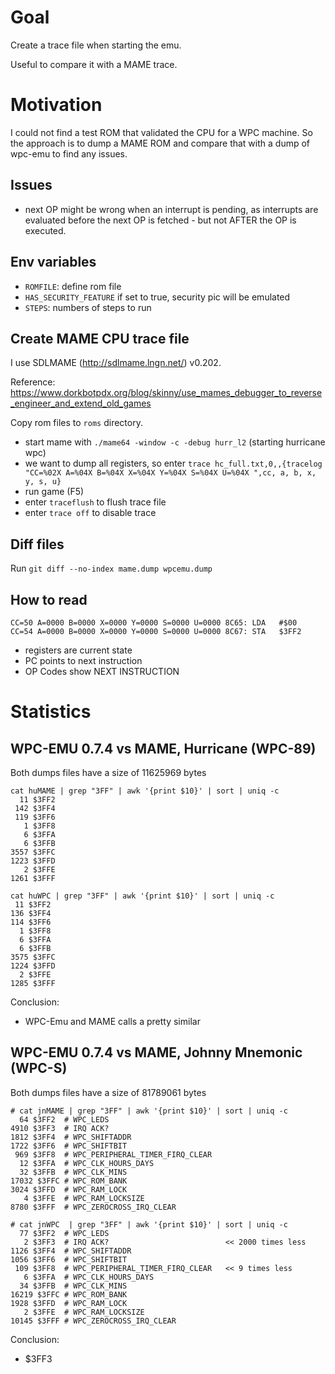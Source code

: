 # Goal

Create a trace file when starting the emu.

Useful to compare it with a MAME trace.

# Motivation

I could not find a test ROM that validated the CPU for a WPC machine. So the approach
is to dump a MAME ROM and compare that with a dump of wpc-emu to find any issues.

## Issues
- next OP might be wrong when an interrupt is pending, as interrupts are evaluated before the next OP is fetched - but not AFTER the OP is executed.

## Env variables
- `ROMFILE`: define rom file
- `HAS_SECURITY_FEATURE` if set to true, security pic will be emulated
- `STEPS`: numbers of steps to run

## Create MAME CPU trace file

I use SDLMAME (http://sdlmame.lngn.net/) v0.202.

Reference: https://www.dorkbotpdx.org/blog/skinny/use_mames_debugger_to_reverse_engineer_and_extend_old_games

Copy rom files to `roms` directory.

- start mame with `./mame64 -window -c -debug hurr_l2` (starting hurricane wpc)
- we want to dump all registers, so enter `trace hc_full.txt,0,,{tracelog "CC=%02X A=%04X B=%04X X=%04X Y=%04X S=%04X U=%04X ",cc, a, b, x, y, s, u}`
- run game (F5)
- enter `traceflush` to flush trace file
- enter `trace off` to disable trace

## Diff files

Run `git diff --no-index mame.dump wpcemu.dump`

## How to read

```
CC=50 A=0000 B=0000 X=0000 Y=0000 S=0000 U=0000 8C65: LDA   #$00
CC=54 A=0000 B=0000 X=0000 Y=0000 S=0000 U=0000 8C67: STA   $3FF2
```

- registers are current state
- PC points to next instruction
- OP Codes show NEXT INSTRUCTION

# Statistics

## WPC-EMU 0.7.4 vs MAME, Hurricane (WPC-89)

Both dumps files have a size of 11625969 bytes

```
cat huMAME | grep "3FF" | awk '{print $10}' | sort | uniq -c
  11 $3FF2
 142 $3FF4
 119 $3FF6
   1 $3FF8
   6 $3FFA
   6 $3FFB
3557 $3FFC
1223 $3FFD
   2 $3FFE
1261 $3FFF

cat huWPC | grep "3FF" | awk '{print $10}' | sort | uniq -c
 11 $3FF2
136 $3FF4
114 $3FF6
  1 $3FF8
  6 $3FFA
  6 $3FFB
3575 $3FFC
1224 $3FFD
  2 $3FFE
1285 $3FFF
```
Conclusion:
- WPC-Emu and MAME calls a pretty similar

## WPC-EMU 0.7.4 vs MAME, Johnny Mnemonic (WPC-S)

Both dumps files have a size of 81789061 bytes

```
# cat jnMAME | grep "3FF" | awk '{print $10}' | sort | uniq -c
  64 $3FF2  # WPC_LEDS
4910 $3FF3  # IRQ ACK?
1812 $3FF4  # WPC_SHIFTADDR
1722 $3FF6  # WPC_SHIFTBIT
 969 $3FF8  # WPC_PERIPHERAL_TIMER_FIRQ_CLEAR
  12 $3FFA  # WPC_CLK_HOURS_DAYS
  32 $3FFB  # WPC_CLK_MINS
17032 $3FFC # WPC_ROM_BANK
3024 $3FFD  # WPC_RAM_LOCK
   4 $3FFE  # WPC_RAM_LOCKSIZE
8780 $3FFF  # WPC_ZEROCROSS_IRQ_CLEAR

# cat jnWPC  | grep "3FF" | awk '{print $10}' | sort | uniq -c
  77 $3FF2  # WPC_LEDS
   2 $3FF3  # IRQ ACK?                          << 2000 times less
1126 $3FF4  # WPC_SHIFTADDR
1056 $3FF6  # WPC_SHIFTBIT
 109 $3FF8  # WPC_PERIPHERAL_TIMER_FIRQ_CLEAR   << 9 times less
   6 $3FFA  # WPC_CLK_HOURS_DAYS
  34 $3FFB  # WPC_CLK_MINS
16219 $3FFC # WPC_ROM_BANK
1928 $3FFD  # WPC_RAM_LOCK
   2 $3FFE  # WPC_RAM_LOCKSIZE
10145 $3FFF # WPC_ZEROCROSS_IRQ_CLEAR
```

Conclusion:
- $3FF3
